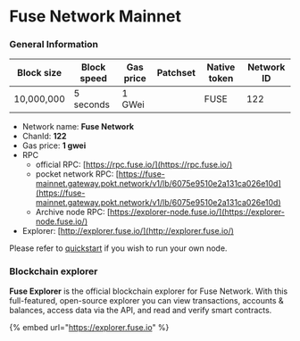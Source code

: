 # Fuse Network Mainnet

### General Information

| Block size | Block speed | Gas price | Patchset | Native token | Network ID |
| ---------- | ----------- | --------- | -------- | ------------ | ---------- |
| 10,000,000 | 5 seconds   | 1 GWei    |          | FUSE         | 122        |

* Network name: **Fuse Network**
* ChanId: **122**
* Gas price: **1 gwei**
* RPC
  * official RPC: [https://rpc.fuse.io/](https://rpc.fuse.io/)​
  * pocket network RPC: [https://fuse-mainnet.gateway.pokt.network/v1/lb/6075e9510e2a131ca026e10d](https://fuse-mainnet.gateway.pokt.network/v1/lb/6075e9510e2a131ca026e10d)​
  * Archive node RPC: [https://explorer-node.fuse.io/](https://explorer-node.fuse.io/)​
* Explorer: [http://explorer.fuse.io/](http://explorer.fuse.io/)​

Please refer to [quickstart](https://github.com/fuseio/fuse-network/#using-quickstart) if you wish to run your own node.



### Blockchain explorer

**Fuse Explorer** is the official blockchain explorer for Fuse Network. With this full-featured, open-source explorer you can view transactions, accounts & balances, access data via the API, and read and verify smart contracts.

{% embed url="https://explorer.fuse.io" %}

###
